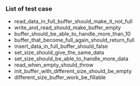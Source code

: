 ### List of test case
* read_data_in_full_buffer_should_make_it_not_full
* write_and_read_should_make_buffer_empty
* buffer_should_be_able_to_handle_more_than_10
* buffer_that_become_full_again_should_return_full
* insert_data_in_full_buffer_should_false
* set_size_should_give_the_same_data
* set_size_should_be_able_to_handle_more_data
* read_when_empty_should_throw
* init_buffer_with_different_size_should_be_empty
* different_size_buffer_work_be_fillable
